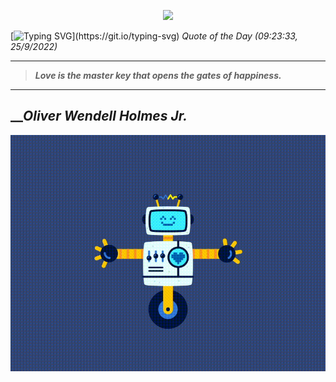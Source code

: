 <p align='center'><img src='https://komarev.com/ghpvc/?username=hungpurdie&label=Total+Vistors&color=brightgreen&style=plastic'></p> 

[![Typing SVG](https://readme-typing-svg.herokuapp.com?font=Press+Start+2P&color=C2F784&size=35&width=900&height=100&lines=Hello+World%2C+I'm+Hung+!)](https://git.io/typing-svg) 
 _Quote of the Day (09:23:33, 25/9/2022)_
___
>**_Love is the master key that opens the gates of happiness._**
___

## __**_Oliver Wendell Holmes Jr._**

![RobotDance](src/assets/images/robot-dancing-dribble.gif?style=center)
